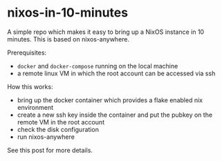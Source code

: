 # nixos-in-10-minutes

A simple repo which makes it easy to bring up a NixOS instance in 10 minutes. This is based on
nixos-anywhere.

Prerequisites:
- `docker` and `docker-compose` running on the local machine
- a remote linux VM in which the root account can be accessed via ssh

How this works:
- bring up the docker container which provides a flake enabled nix environment
- create a new ssh key inside the container and put the pubkey on the remote VM in the root account
- check the disk configuration
- run nixos-anywhere

See this post for more details.

